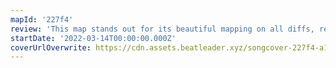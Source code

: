 ```yaml
---
mapId: '227f4'
review: 'This map stands out for its beautiful mapping on all diffs, really unique bomb flow and very clean chroma light show that perfectly matches the mapping! The varying note colours are also a very nice touch!'
startDate: '2022-03-14T00:00:00.000Z'
coverUrlOverwrite: https://cdn.assets.beatleader.xyz/songcover-227f4-a1938976358_10.jpg
---
```

